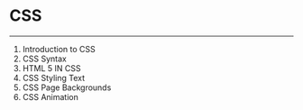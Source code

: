 # CSS 
---
1. Introduction to CSS
2. CSS Syntax
3. HTML 5 IN CSS
4. CSS Styling Text
5. CSS Page Backgrounds
6. CSS Animation
